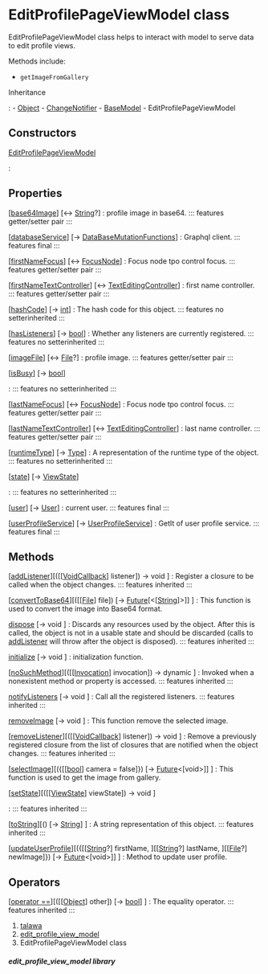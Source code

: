 
<div>

# EditProfilePageViewModel class

</div>


EditProfilePageViewModel class helps to interact with model to serve
data to edit profile views.

Methods include:

-   `getImageFromGallery`




Inheritance

:   -   [Object](https://api.flutter.dev/flutter/dart-core/Object-class.html)
    -   [ChangeNotifier](https://api.flutter.dev/flutter/foundation/ChangeNotifier-class.html)
    -   [BaseModel](../view_model_base_view_model/BaseModel-class.md)
    -   EditProfilePageViewModel



## Constructors

[EditProfilePageViewModel](../view_model_after_auth_view_models_profile_view_models_edit_profile_view_model/EditProfilePageViewModel/EditProfilePageViewModel.md)

:   



## Properties

[[base64Image](../view_model_after_auth_view_models_profile_view_models_edit_profile_view_model/EditProfilePageViewModel/base64Image.md)] [↔ [String](https://api.flutter.dev/flutter/dart-core/String-class.html)?]
:   profile image in base64.
    ::: features
    getter/setter pair
    :::

[[databaseService](../view_model_after_auth_view_models_profile_view_models_edit_profile_view_model/EditProfilePageViewModel/databaseService.md)] [→ [DataBaseMutationFunctions](../services_database_mutation_functions/DataBaseMutationFunctions-class.md)]
:   Graphql client.
    ::: features
    final
    :::

[[firstNameFocus](../view_model_after_auth_view_models_profile_view_models_edit_profile_view_model/EditProfilePageViewModel/firstNameFocus.md)] [↔ [FocusNode](https://api.flutter.dev/flutter/widgets/FocusNode-class.html)]
:   Focus node tpo control focus.
    ::: features
    getter/setter pair
    :::

[[firstNameTextController](../view_model_after_auth_view_models_profile_view_models_edit_profile_view_model/EditProfilePageViewModel/firstNameTextController.md)] [↔ [TextEditingController](https://api.flutter.dev/flutter/widgets/TextEditingController-class.html)]
:   first name controller.
    ::: features
    getter/setter pair
    :::

[[hashCode](https://api.flutter.dev/flutter/dart-core/Object/hashCode.html)] [→ [int](https://api.flutter.dev/flutter/dart-core/int-class.html)]
:   The hash code for this object.
    ::: features
    no setterinherited
    :::

[[hasListeners](https://api.flutter.dev/flutter/foundation/ChangeNotifier/hasListeners.html)] [→ [bool](https://api.flutter.dev/flutter/dart-core/bool-class.html)]
:   Whether any listeners are currently registered.
    ::: features
    no setterinherited
    :::

[[imageFile](../view_model_after_auth_view_models_profile_view_models_edit_profile_view_model/EditProfilePageViewModel/imageFile.md)] [↔ [File](https://api.flutter.dev/flutter/dart-io/File-class.html)?]
:   profile image.
    ::: features
    getter/setter pair
    :::

[[isBusy](../view_model_base_view_model/BaseModel/isBusy.md)] [→ [bool](https://api.flutter.dev/flutter/dart-core/bool-class.html)]

:   ::: features
    no setterinherited
    :::

[[lastNameFocus](../view_model_after_auth_view_models_profile_view_models_edit_profile_view_model/EditProfilePageViewModel/lastNameFocus.md)] [↔ [FocusNode](https://api.flutter.dev/flutter/widgets/FocusNode-class.html)]
:   Focus node tpo control focus.
    ::: features
    getter/setter pair
    :::

[[lastNameTextController](../view_model_after_auth_view_models_profile_view_models_edit_profile_view_model/EditProfilePageViewModel/lastNameTextController.md)] [↔ [TextEditingController](https://api.flutter.dev/flutter/widgets/TextEditingController-class.html)]
:   last name controller.
    ::: features
    getter/setter pair
    :::

[[runtimeType](https://api.flutter.dev/flutter/dart-core/Object/runtimeType.html)] [→ [Type](https://api.flutter.dev/flutter/dart-core/Type-class.html)]
:   A representation of the runtime type of the object.
    ::: features
    no setterinherited
    :::

[[state](../view_model_base_view_model/BaseModel/state.md)] [→ [ViewState](../enums_enums/ViewState.md)]

:   ::: features
    no setterinherited
    :::

[[user](../view_model_after_auth_view_models_profile_view_models_edit_profile_view_model/EditProfilePageViewModel/user.md)] [→ [User](../models_user_user_info/User-class.md)]
:   current user.
    ::: features
    final
    :::

[[userProfileService](../view_model_after_auth_view_models_profile_view_models_edit_profile_view_model/EditProfilePageViewModel/userProfileService.md)] [→ [UserProfileService](../services_user_profile_service/UserProfileService-class.md)]
:   GetIt of user profile service.
    ::: features
    final
    :::



## Methods

[[addListener](https://api.flutter.dev/flutter/foundation/ChangeNotifier/addListener.html)][([[[VoidCallback](https://api.flutter.dev/flutter/dart-ui/VoidCallback.md)] listener]) → void ]
:   Register a closure to be called when the object changes.
    ::: features
    inherited
    :::

[[convertToBase64](../view_model_after_auth_view_models_profile_view_models_edit_profile_view_model/EditProfilePageViewModel/convertToBase64.md)][([[[File](https://api.flutter.dev/flutter/dart-io/File-class.md)] file]) [→ [Future](https://api.flutter.dev/flutter/dart-core/Future-class.html)[\<[[String](https://api.flutter.dev/flutter/dart-core/String-class.html)]\>]] ]
:   This function is used to convert the image into Base64 format.

[dispose](https://api.flutter.dev/flutter/foundation/ChangeNotifier/dispose.html) [→ void ]
:   Discards any resources used by the object. After this is called, the
    object is not in a usable state and should be discarded (calls to
    [addListener](https://api.flutter.dev/flutter/foundation/ChangeNotifier/addListener.md)
    will throw after the object is disposed).
    ::: features
    inherited
    :::

[initialize](../view_model_after_auth_view_models_profile_view_models_edit_profile_view_model/EditProfilePageViewModel/initialize.md) [→ void ]
:   initialization function.

[[noSuchMethod](https://api.flutter.dev/flutter/dart-core/Object/noSuchMethod.html)][([[[Invocation](https://api.flutter.dev/flutter/dart-core/Invocation-class.md)] invocation]) → dynamic ]
:   Invoked when a nonexistent method or property is accessed.
    ::: features
    inherited
    :::

[notifyListeners](https://api.flutter.dev/flutter/foundation/ChangeNotifier/notifyListeners.html) [→ void ]
:   Call all the registered listeners.
    ::: features
    inherited
    :::

[removeImage](../view_model_after_auth_view_models_profile_view_models_edit_profile_view_model/EditProfilePageViewModel/removeImage.md) [→ void ]
:   This function remove the selected image.

[[removeListener](https://api.flutter.dev/flutter/foundation/ChangeNotifier/removeListener.html)][([[[VoidCallback](https://api.flutter.dev/flutter/dart-ui/VoidCallback.md)] listener]) → void ]
:   Remove a previously registered closure from the list of closures
    that are notified when the object changes.
    ::: features
    inherited
    :::

[[selectImage](../view_model_after_auth_view_models_profile_view_models_edit_profile_view_model/EditProfilePageViewModel/selectImage.md)][({[[[bool](https://api.flutter.dev/flutter/dart-core/bool-class.md)] camera = false]}) [→ [Future](https://api.flutter.dev/flutter/dart-core/Future-class.html)\<[void\>]] ]
:   This function is used to get the image from gallery.

[[setState](../view_model_base_view_model/BaseModel/setState.md)][([[[ViewState](../enums_enums/ViewState.md)] viewState]) → void ]

:   ::: features
    inherited
    :::

[[toString](https://api.flutter.dev/flutter/dart-core/Object/toString.html)][() [→ [String](https://api.flutter.dev/flutter/dart-core/String-class.html)] ]
:   A string representation of this object.
    ::: features
    inherited
    :::

[[updateUserProfile](../view_model_after_auth_view_models_profile_view_models_edit_profile_view_model/EditProfilePageViewModel/updateUserProfile.md)][({[[[String](https://api.flutter.dev/flutter/dart-core/String-class.md)?] firstName, ][[[String](https://api.flutter.dev/flutter/dart-core/String-class.html)?] lastName, ][[[File](https://api.flutter.dev/flutter/dart-io/File-class.html)?] newImage]}) [→ [Future](https://api.flutter.dev/flutter/dart-core/Future-class.html)\<[void\>]] ]
:   Method to update user profile.



## Operators

[[operator ==](https://api.flutter.dev/flutter/dart-core/Object/operator_equals.html)][([[[Object](https://api.flutter.dev/flutter/dart-core/Object-class.md)] other]) [→ [bool](https://api.flutter.dev/flutter/dart-core/bool-class.html)] ]
:   The equality operator.
    ::: features
    inherited
    :::







1.  [talawa](../index.md)
2.  [edit_profile_view_model](../view_model_after_auth_view_models_profile_view_models_edit_profile_view_model/)
3.  EditProfilePageViewModel class

##### edit_profile_view_model library







